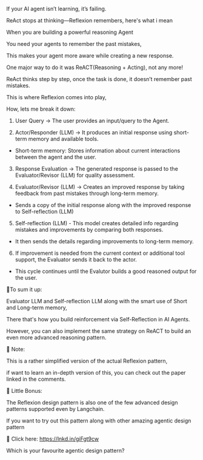 If your AI agent isn’t learning, it’s failing.

ReAct stops at thinking—Reflexion remembers, here's what i mean

When you are building a powerful reasoning Agent

You need your agents to remember the past mistakes,

This makes your agent more aware while creating a new response.

One major way to do it was ReACT(Reasoning + Acting), not any more!

ReAct thinks step by step, once the task is done, it doesn’t remember past mistakes.

This is where Reflexion comes into play,

How, lets me break it down:

1. User Query → The user provides an input/query to the Agent.

2. Actor/Responder (LLM) → It produces an initial response using short-term memory and available tools.
- Short-term memory: Stores information about current interactions between the agent and the user.

3. Response Evaluation → The generated response is passed to the Evaluator/Revisor (LLM) for quality assessment.

4. Evaluator/Revisor (LLM) → Creates an improved response by taking feedback from past mistakes through long-term memory.
- Sends a copy of the initial response along with the improved response to Self-reflection (LLM)

5. Self-reflection (LLM) - This model creates detailed info regarding mistakes and improvements by comparing both responses.
- It then sends the details regarding improvements to long-term memory.

6. If improvement is needed from the current context or additional tool support, the Evaluator sends it back to the actor.
- This cycle continues until the Evalutor builds a good reasoned output for the user.

📌To sum it up:

Evaluator LLM and Self-reflection LLM along with the smart use of Short and Long-term memory, 

There that's how you build reinforcement via Self-Reflection in AI Agents.

However, you can also implement the same strategy on ReACT to build an even more advanced reasoning pattern.

📌 Note:

This is a rather simplified version of the actual Reflexion pattern, 

if want to learn an in-depth version of this, you can check out the paper linked in the comments.

📌 Little Bonus:

The Reflexion design pattern is also one of the few advanced design patterns supported even by Langchain.

If you want to try out this pattern along with other amazing agentic design pattern

🔗 Click here: https://lnkd.in/giFgt9cw

Which is your favourite agentic design pattern?